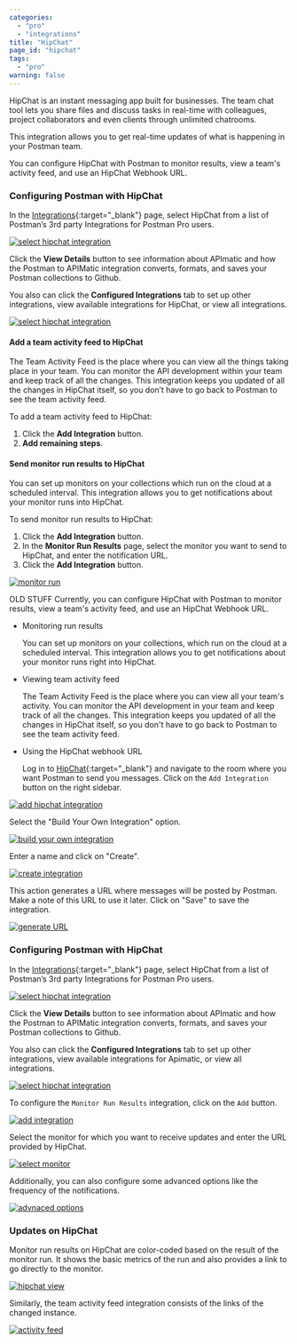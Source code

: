 ```yaml
---
categories:
  - "pro"
  - "integrations"
title: "HipChat"
page_id: "hipchat"
tags: 
  - "pro"
warning: false
---
```


HipChat is an instant messaging app built for businesses. The team chat tool lets you share files and discuss tasks in real-time with colleagues, project collaborators and even clients through unlimited chatrooms. 

This integration allows you to get real-time updates of what is happening in your Postman team.

You can configure HipChat with Postman to monitor results, view a team's activity feed, and use an HipChat Webhook URL.


### Configuring Postman with HipChat

In the [Integrations](https://app.getpostman.com/dashboard/integrations){:target="_blank"} page, select HipChat from a list of Postman’s 3rd party Integrations for Postman Pro users.

[![select hipchat integration](https://s3.amazonaws.com/postman-static-getpostman-com/postman-docs/integrations-hipchat.png)](https://s3.amazonaws.com/postman-static-getpostman-com/postman-docs/integrations-hipchat.png)

Click the **View Details** button to see information about APImatic and how the Postman to APIMatic integration converts, formats, and saves your Postman collections to Github.

You also can click the **Configured Integrations** tab to set up other integrations, view available integrations for HipChat, or view all integrations.

[![select hipchat integration](https://s3.amazonaws.com/postman-static-getpostman-com/postman-docs/integrations-hipchat-confIntegrations.png)](https://s3.amazonaws.com/postman-static-getpostman-com/postman-docs/integrations-hipchat-confIntegrations.png)


#### Add a team activity feed to HipChat

The Team Activity Feed is the place where you can view all the things taking place in your team. You can monitor the API development within your team and keep track of all the changes. This integration keeps you updated of all the changes in HipChat itself, so you don’t have to go back to Postman to see the team activity feed.

To add a team activity feed to HipChat:
1. Click the **Add Integration** button.
2. **Add remaining steps**.


#### Send monitor run results to HipChat

You can set up monitors on your collections which run on the cloud at a scheduled interval. This integration allows you to get notifications about your monitor runs into HipChat.

To send monitor run results to HipChat:
1. Click the **Add Integration** button.
2. In the **Monitor Run Results** page, select the monitor you want to send to HipChat, and enter the notification URL.
3. Click the **Add Integration** button.

[![monitor run ](https://s3.amazonaws.com/postman-static-getpostman-com/postman-docs/integrations-hipchat-monitorrun.png)](https://s3.amazonaws.com/postman-static-getpostman-com/postman-docs/integrations-hipchat-monitorrun.png)





























OLD STUFF
Currently, you can configure HipChat with Postman to monitor results, view a team's activity feed, and use an HipChat Webhook URL.

* Monitoring run results

  You can set up monitors on your collections, which run on the cloud at a scheduled interval. This integration allows you to   get notifications about your monitor runs right into HipChat.

* Viewing team activity feed

  The Team Activity Feed is the place where you can view all your team's activity. You can monitor the API development in your   team and keep track of all the changes. This integration keeps you updated of all the changes in HipChat itself, so you       don't have to go back to Postman to see the team activity feed.

* Using the HipChat webhook URL

  Log in to [HipChat](https://www.hipchat.com/sign_in){:target="_blank"} and navigate to the room where you want Postman to     send you messages. Click on the `Add Integration` button on the right sidebar.

[![add hipchat integration](https://s3.amazonaws.com/postman-static-getpostman-com/postman-docs/58856804.png)](https://s3.amazonaws.com/postman-static-getpostman-com/postman-docs/58856804.png)

  Select the "Build Your Own Integration" option.

[![build your own integration](https://s3.amazonaws.com/postman-static-getpostman-com/postman-docs/58856838.png)](https://s3.amazonaws.com/postman-static-getpostman-com/postman-docs/58856838.png)

  Enter a name and click on "Create".

[![create integration](https://s3.amazonaws.com/postman-static-getpostman-com/postman-docs/58856857.png)](https://s3.amazonaws.com/postman-static-getpostman-com/postman-docs/58856857.png)

  This action generates a URL where messages will be posted by Postman. Make a note of this URL to use it later. Click on    "Save" to save the integration.

[![generate URL](https://s3.amazonaws.com/postman-static-getpostman-com/postman-docs/58856916.png)](https://s3.amazonaws.com/postman-static-getpostman-com/postman-docs/58856916.png)

### Configuring Postman with HipChat

In the [Integrations](https://app.getpostman.com/dashboard/integrations){:target="_blank"} page, select HipChat from a list of Postman’s 3rd party Integrations for Postman Pro users.

[![select hipchat integration](https://s3.amazonaws.com/postman-static-getpostman-com/postman-docs/integrations-hipchat.png)](https://s3.amazonaws.com/postman-static-getpostman-com/postman-docs/integrations-hipchat.png)

Click the **View Details** button to see information about APImatic and how the Postman to APIMatic integration converts, formats, and saves your Postman collections to Github.

You also can click the **Configured Integrations** tab to set up other integrations, view available integrations for Apimatic, or view all integrations.

[![select hipchat integration](https://s3.amazonaws.com/postman-static-getpostman-com/postman-docs/integrations-hipchat-confIntegrations.png)](https://s3.amazonaws.com/postman-static-getpostman-com/postman-docs/integrations-hipchat-confIntegrations.png)




















To configure the `Monitor Run Results` integration, click on the `Add` button.

[![add integration](https://s3.amazonaws.com/postman-static-getpostman-com/postman-docs/58857130.png)](https://s3.amazonaws.com/postman-static-getpostman-com/postman-docs/58857130.png)

Select the monitor for which you want to receive updates and enter the URL provided by HipChat.

[![select monitor](https://s3.amazonaws.com/postman-static-getpostman-com/postman-docs/58857172.png)](https://s3.amazonaws.com/postman-static-getpostman-com/postman-docs/58857172.png)

Additionally, you can also configure some advanced options like the frequency of the notifications.

[![advnaced options](https://s3.amazonaws.com/postman-static-getpostman-com/postman-docs/58857210.png)](https://s3.amazonaws.com/postman-static-getpostman-com/postman-docs/58857210.png)

### Updates on HipChat

Monitor run results on HipChat are color-coded based on the result of the monitor run. It shows the basic metrics of the run and also provides a link to go directly to the monitor.

[![hipchat view](https://s3.amazonaws.com/postman-static-getpostman-com/postman-docs/58857265.png)](https://s3.amazonaws.com/postman-static-getpostman-com/postman-docs/58857265.png)

Similarly, the team activity feed integration consists of the links of the changed instance.

[![activity feed](https://s3.amazonaws.com/postman-static-getpostman-com/postman-docs/58858083.png)](https://s3.amazonaws.com/postman-static-getpostman-com/postman-docs/58858083.png)
